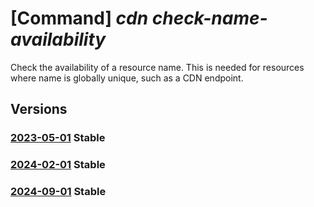# [Command] _cdn check-name-availability_

Check the availability of a resource name. This is needed for resources where name is globally unique, such as a CDN endpoint.

## Versions

### [2023-05-01](/Resources/mgmt-plane/L3Byb3ZpZGVycy9taWNyb3NvZnQuY2RuL2NoZWNrbmFtZWF2YWlsYWJpbGl0eQ==/2023-05-01.xml) **Stable**

<!-- mgmt-plane /providers/microsoft.cdn/checknameavailability 2023-05-01 -->

### [2024-02-01](/Resources/mgmt-plane/L3Byb3ZpZGVycy9taWNyb3NvZnQuY2RuL2NoZWNrbmFtZWF2YWlsYWJpbGl0eQ==/2024-02-01.xml) **Stable**

<!-- mgmt-plane /providers/microsoft.cdn/checknameavailability 2024-02-01 -->

### [2024-09-01](/Resources/mgmt-plane/L3Byb3ZpZGVycy9taWNyb3NvZnQuY2RuL2NoZWNrbmFtZWF2YWlsYWJpbGl0eQ==/2024-09-01.xml) **Stable**

<!-- mgmt-plane /providers/microsoft.cdn/checknameavailability 2024-09-01 -->
